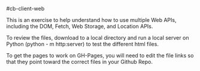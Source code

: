 #cb-client-web

This is an exercise to help understand how to use multiple Web APIs, including the DOM, Fetch, Web Storage, and Location APIs.

To review the files, download to a local directory and run a local server on Python (python - m http:server) to test the different html files.

To get the pages to work on GH-Pages, you will need to edit the file links so that they point toward the correct files in your Github Repo.

